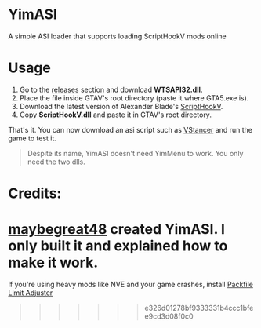 # YimASI

A simple ASI loader that supports loading ScriptHookV mods online

# Usage

1. Go to the [releases](https://github.com/xesdoog/YimASI/releases/tag/release) section and download **WTSAPI32.dll**.
2. Place the file inside GTAV's root directory (paste it where GTA5.exe is).
3. Download the latest version of Alexander Blade's [ScriptHookV](http://dev-c.com/gtav/scripthookv/).
4. Copy **ScriptHookV.dll** and paste it in GTAV's root directory.

That's it. You can now download an asi script such as [VStancer](https://www.gta5-mods.com/scripts/vstancer) and run the game to test it.

> Despite its name, YimASI doesn't need YimMenu to work. You only need the two dlls.

# Credits: 

[maybegreat48](https://github.com/maybegreat48) created YimASI. I only built it and explained how to make it work.
=======
If you're using heavy mods like NVE and your game crashes, install [Packfile Limit Adjuster](https://www.gta5-mods.com/tools/packfile-limit-adjuster)
>>>>>>> e326d01278bf9333331b4ccc1bfee9cd3d08f0c0
